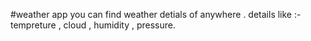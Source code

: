 #weather app 
you can find weather detials of anywhere .
details like :- tempreture , cloud , humidity , pressure.